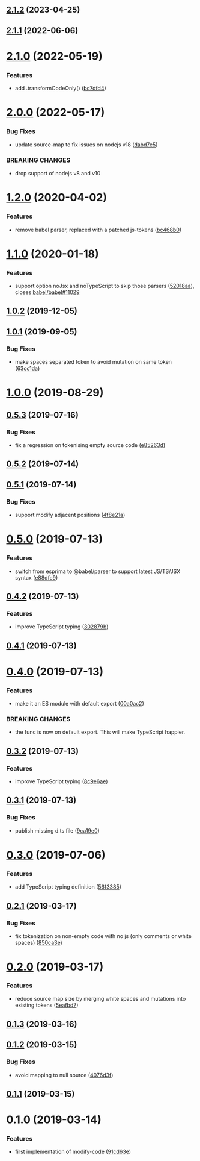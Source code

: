 ## [2.1.2](https://github.com/dumberjs/modify-code/compare/v2.1.1...v2.1.2) (2023-04-25)



## [2.1.1](https://github.com/dumberjs/modify-code/compare/v2.1.0...v2.1.1) (2022-06-06)



# [2.1.0](https://github.com/dumberjs/modify-code/compare/v2.0.0...v2.1.0) (2022-05-19)


### Features

* add .transformCodeOnly() ([bc7dfd4](https://github.com/dumberjs/modify-code/commit/bc7dfd44b8c3d0d2a5656134c0988dc550ce31cf))



# [2.0.0](https://github.com/dumberjs/modify-code/compare/v1.2.0...v2.0.0) (2022-05-17)


### Bug Fixes

* update source-map to fix issues on nodejs v18 ([dabd7e5](https://github.com/dumberjs/modify-code/commit/dabd7e515e720d9a051e67c8df1300404c8ae872))


### BREAKING CHANGES

* drop support of nodejs v8 and v10



# [1.2.0](https://github.com/dumberjs/modify-code/compare/v1.1.0...v1.2.0) (2020-04-02)


### Features

* remove babel parser, replaced with a patched js-tokens ([bc468b0](https://github.com/dumberjs/modify-code/commit/bc468b09bb006d3284a477aed19473b472370480))



# [1.1.0](https://github.com/dumberjs/modify-code/compare/v1.0.2...v1.1.0) (2020-01-18)


### Features

* support option noJsx and noTypeScript to skip those parsers ([52018aa](https://github.com/dumberjs/modify-code/commit/52018aa253817a7c473ca35f24f9707f295d1182)), closes [babel/babel#11029](https://github.com/babel/babel/issues/11029)



## [1.0.2](https://github.com/dumberjs/modify-code/compare/v1.0.1...v1.0.2) (2019-12-05)



## [1.0.1](https://github.com/dumberjs/modify-code/compare/v1.0.0...v1.0.1) (2019-09-05)


### Bug Fixes

* make spaces separated token to avoid mutation on same token ([63cc1da](https://github.com/dumberjs/modify-code/commit/63cc1da))



# [1.0.0](https://github.com/dumberjs/modify-code/compare/v0.5.3...v1.0.0) (2019-08-29)



## [0.5.3](https://github.com/dumberjs/modify-code/compare/v0.5.2...v0.5.3) (2019-07-16)


### Bug Fixes

* fix a regression on tokenising empty source code ([e85263d](https://github.com/dumberjs/modify-code/commit/e85263d))



## [0.5.2](https://github.com/dumberjs/modify-code/compare/v0.5.1...v0.5.2) (2019-07-14)



## [0.5.1](https://github.com/dumberjs/modify-code/compare/v0.5.0...v0.5.1) (2019-07-14)


### Bug Fixes

* support modify adjacent positions ([4f8e21a](https://github.com/dumberjs/modify-code/commit/4f8e21a))



# [0.5.0](https://github.com/dumberjs/modify-code/compare/v0.4.2...v0.5.0) (2019-07-13)


### Features

* switch from esprima to @babel/parser to support latest JS/TS/JSX syntax ([e88dfc9](https://github.com/dumberjs/modify-code/commit/e88dfc9))



## [0.4.2](https://github.com/dumberjs/modify-code/compare/v0.4.1...v0.4.2) (2019-07-13)


### Features

* improve TypeScript typing ([302879b](https://github.com/dumberjs/modify-code/commit/302879b))



## [0.4.1](https://github.com/dumberjs/modify-code/compare/v0.4.0...v0.4.1) (2019-07-13)



# [0.4.0](https://github.com/dumberjs/modify-code/compare/v0.3.2...v0.4.0) (2019-07-13)


### Features

* make it an ES module with default export ([00a0ac2](https://github.com/dumberjs/modify-code/commit/00a0ac2))


### BREAKING CHANGES

* the func is now on default export. This will make TypeScript happier.



## [0.3.2](https://github.com/dumberjs/modify-code/compare/v0.3.1...v0.3.2) (2019-07-13)


### Features

* improve TypeScript typing ([8c9e6ae](https://github.com/dumberjs/modify-code/commit/8c9e6ae))



## [0.3.1](https://github.com/dumberjs/modify-code/compare/v0.3.0...v0.3.1) (2019-07-13)


### Bug Fixes

* publish missing d.ts file ([9ca19e0](https://github.com/dumberjs/modify-code/commit/9ca19e0))



# [0.3.0](https://github.com/dumberjs/modify-code/compare/v0.2.1...v0.3.0) (2019-07-06)


### Features

* add TypeScript typing definition ([56f3385](https://github.com/dumberjs/modify-code/commit/56f3385))



## [0.2.1](https://github.com/dumberjs/modify-code/compare/v0.2.0...v0.2.1) (2019-03-17)


### Bug Fixes

* fix tokenization on non-empty code with no js (only comments or white spaces) ([850ca3e](https://github.com/dumberjs/modify-code/commit/850ca3e))



# [0.2.0](https://github.com/dumberjs/modify-code/compare/v0.1.3...v0.2.0) (2019-03-17)


### Features

* reduce source map size by merging white spaces and mutations into existing tokens ([5eafbd7](https://github.com/dumberjs/modify-code/commit/5eafbd7))



## [0.1.3](https://github.com/dumberjs/modify-code/compare/v0.1.2...v0.1.3) (2019-03-16)



## [0.1.2](https://github.com/dumberjs/modify-code/compare/v0.1.1...v0.1.2) (2019-03-15)


### Bug Fixes

* avoid mapping to null source ([4076d3f](https://github.com/dumberjs/modify-code/commit/4076d3f))



## [0.1.1](https://github.com/dumberjs/modify-code/compare/v0.1.0...v0.1.1) (2019-03-15)



# 0.1.0 (2019-03-14)


### Features

* first implementation of modify-code ([91cd63e](https://github.com/dumberjs/modify-code/commit/91cd63e))




